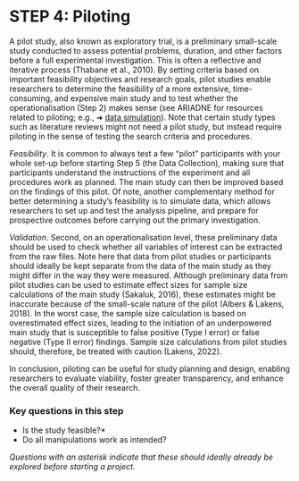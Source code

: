 # STEP 4: Piloting

A pilot study, also known as exploratory trial, is a preliminary small-scale study conducted to assess potential problems, duration, and other factors before a full experimental investigation. This is often a reflective and iterative process (Thabane et al., 2010). By setting criteria based on important feasibility objectives and research goals, pilot studies enable researchers to determine the feasibility of a more extensive, time-consuming, and expensive main study and to test whether the operationalisation (Step 2) makes sense (see ARIADNE for resources related to piloting; e.g., ➜ [data simulation](https://gretel.ai/blog/data-simulation#:~:text=Data%20simulation%20is%20the%20process,predict%20events%20and%20validate%20models.)). Note that certain study types such as literature reviews might not need a pilot study, but instead require piloting in the sense of testing the search criteria and procedures.

_Feasibility_. It is common to always test a few “pilot” participants with your whole set-up before starting Step 5 (the Data Collection), making sure that participants understand the instructions of the experiment and all procedures work as planned. The main study can then be improved based on the findings of this pilot. Of note, another complementary method for better determining a study’s feasibility is to simulate data, which allows researchers to set up and test the analysis pipeline, and prepare for prospective outcomes before carrying out the primary investigation. 

_Validation_. Second, on an operationalisation level, these preliminary data should be used to check whether all variables of interest can be extracted from the raw files. Note here that data from pilot studies or participants should ideally be kept separate from the data of the main study as they might differ in the way they were measured. Although preliminary data from pilot studies can be used to estimate effect sizes for sample size calculations of the main study (Sakaluk, 2016), these estimates might be inaccurate because of the small-scale nature of the pilot (Albers & Lakens, 2018). In the worst case, the sample size calculation is based on overestimated effect sizes, leading to the initiation of an underpowered main study that is susceptible to false positive (Type I error) or false negative (Type II error) findings. Sample size calculations from pilot studies should, therefore, be treated with caution (Lakens, 2022). 

In conclusion, piloting can be useful for study planning and design, enabling researchers to evaluate viability, foster greater transparency, and enhance the overall quality of their research.

### Key questions in this step
- Is the study feasible?*
- Do all manipulations work as intended?

_Questions with an asterisk indicate that these should ideally already be explored before starting a project._
